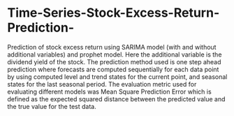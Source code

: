 # Time-Series-Stock-Excess-Return-Prediction-
Prediction of stock excess return using SARIMA model (with and without additional variables) and prophet model. Here the additional variable is the dividend yield of the stock. The prediction method used is one step ahead prediction where forecasts are computed sequentially for each data point by using computed level and trend states for the current point, and seasonal states for the last seasonal period. The evaluation metric used for evaluating different models was Mean Square Prediction Error which is defined as the expected squared distance between the predicted value and the true value for the test data. 
